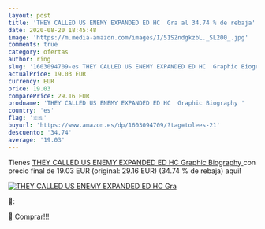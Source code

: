 ```yaml
---
layout: post
title: 'THEY CALLED US ENEMY EXPANDED ED HC  Gra al 34.74 % de rebaja'
date: 2020-08-20 18:45:48
image: 'https://m.media-amazon.com/images/I/51SZndgkzbL._SL200_.jpg'
comments: true
category: ofertas
author: ring
slug: '1603094709-es THEY CALLED US ENEMY EXPANDED ED HC  Graphic Biography '
actualPrice: 19.03 EUR
currency: EUR
price: 19.03
comparePrice: 29.16 EUR
prodname: 'THEY CALLED US ENEMY EXPANDED ED HC  Graphic Biography '
country: 'es'
flag: '🇪🇸'
buyurl: 'https://www.amazon.es/dp/1603094709/?tag=tolees-21'
descuento: '34.74'
average: '19.03'
---
```


Tienes [THEY CALLED US ENEMY EXPANDED ED HC  Graphic Biography ](https://www.amazon.es/dp/1603094709/?tag=tolees-21) con precio final de  19.03 EUR (original: 29.16 EUR) (34.74 %  de rebaja) aqui!

[![THEY CALLED US ENEMY EXPANDED ED HC  Gra](https://m.media-amazon.com/images/I/51SZndgkzbL._SL200_.jpg)](https://www.amazon.es/dp/1603094709/?tag=tolees-21)

🔎:


[🛒 Comprar!!!](https://www.amazon.es/dp/1603094709/?tag=tolees-21)
